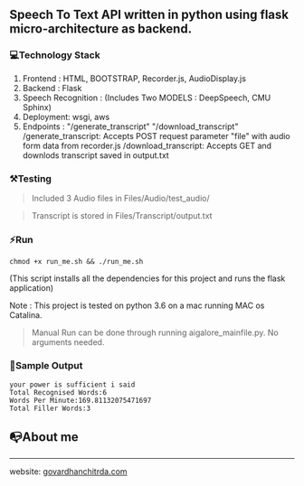 ## Speech To Text API written in python using flask micro-architecture as backend.

### 💻Technology Stack ###
1. Frontend : HTML, BOOTSTRAP, Recorder.js, AudioDisplay.js
2. Backend : Flask
3. Speech Recognition : (Includes Two MODELS : DeepSpeech, CMU Sphinx)
4. Deployment: wsgi, aws
5. Endpoints : "/generate_transcript" "/download_transcript"
   /generate_transcript: Accepts POST request parameter "file" with audio form data from recorder.js
   /download_transcript: Accepts GET and downlods transcript saved in output.txt


### ⚒Testing ###

> Included 3 Audio files in Files/Audio/test_audio/

> Transcript is stored in Files/Transcript/output.txt

### ⚡️Run ###
```
chmod +x run_me.sh && ./run_me.sh
```
(This script installs all the dependencies for this project and runs the flask application)

Note : This project is tested on python 3.6 on a mac running MAC os Catalina.

> Manual Run can be done through running aigalore_mainfile.py. No arguments needed.

### 📁Sample Output ###
```
your power is sufficient i said
Total Recognised Words:6
Words Per Minute:169.81132075471697
Total Filler Words:3
```

## 📭About me ###
----------------------------------------------------------
website: <a href="https://govardhanchitrada.com">govardhanchitrda.com</a>
 
                  

